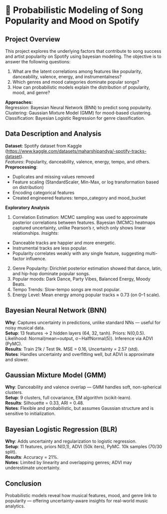 # 🎵 Probabilistic Modeling of Song Popularity and Mood on Spotify

## Project Overview

This project explores the underlying factors that contribute to song success and artist popularity on Spotify using bayesian modeling. The objective is to answer the following questions:
1. What are the latent correlations among features like popularity, danceability, valence, energy, and instrumentalness?
2. Which genres and mood categories dominate popular songs?
3. How can probabilistic models explain the distribution of popularity, mood, and genre?

**Approaches:** <br>
Regression: Bayesian Neural Network (BNN) to predict song popularity. <br>
Clustering: Gaussian Mixture Model (GMM) for mood-based clustering. <br>
Classification: Bayesian Logistic Regression for genre classification.

## Data Description and Analysis

**Dataset**: Spotify dataset from Kaggle (https://www.kaggle.com/datasets/maharshipandya/-spotify-tracks-dataset). <br>
_Features_: Popularity, danceability, valence, energy, tempo, and others. <br>
**Preprocessing**: 
- Duplicates and missing values removed
- Feature scaling (StandardScaler, Min-Max, or log transformation based on distribution)
- Encoding categorical features
- Created engineered features: tempo_category and mood_bucket

**Exploratory Analysis**
1. Correlation Estimation: MCMC sampling was used to approximate posterior correlations between features. Bayesian (MCMC) heatmaps captured uncertainty, unlike Pearson’s r, which only shows linear relationships.
_Insights_:
- Danceable tracks are happier and more energetic.
- Instrumental tracks are less popular.
- Popularity correlates weakly with any single feature, suggesting multi-factor influence.
  
2. Genre Popularity: Dirichlet posterior estimation showed that dance, latin, and hip-hop dominate popular songs.
3. Popular moods: Dark Dance, Party Vibes, Balanced Energy, Moody Beats.
4. Tempo Trends: Slow-tempo songs are most popular.
5. Energy Level: Mean energy among popular tracks ≈ 0.73 (on 0–1 scale).

## Bayesian Neural Network (BNN)
**Why**: Captures uncertainty in predictions, unlike standard NNs — useful for noisy musical data. <br>
**Setup**: 13 features → 2 hidden layers (64, 32, tanh). Priors: N(0,0.5). Likelihood: Normal(mean=output, σ∼HalfNormal(5)). Inference via ADVI (PyMC). <br>
**Results**: Train 21k / Test 9k. MSE = 0.16, Uncertainty = 2.57 (std). <br>
**Notes**: Handles uncertainty and overfitting well, but ADVI is approximate and slower.

## Gaussian Mixture Model (GMM)
**Why**: Danceability and valence overlap — GMM handles soft, non-spherical clusters. <br>
**Setup**: 9 clusters, full covariance, EM algorithm (scikit-learn). <br>
**Results**: Silhouette = 0.33, ARI = 0.48. <br>
**Notes**: Flexible and probabilistic, but assumes Gaussian structure and is sensitive to initialization.

## Bayesian Logistic Regression (BLR)
**Why**: Adds uncertainty and regularization to logistic regression. <br>
**Setup**: 11 features, priors N(0,1), ADVI (50k iters), PyMC. 10k samples (70/30 split). <br>
**Results**: Accuracy = 21%. <br>
**Notes**: Limited by linearity and overlapping genres; ADVI may underestimate uncertainty.

## Conclusion
Probabilistic models reveal how musical features, mood, and genre link to popularity — offering uncertainty-aware insights for real-world music analytics.
